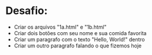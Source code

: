 # Desafio:
- Criar os arquivos "1a.html" e "1b.html"
- Criar dois botões com seu nome e sua comida favorita
- Criar um paragrafo com o texto "Hello, World!" dentro
- Criar um outro paragrafo falando o que fizemos hoje
